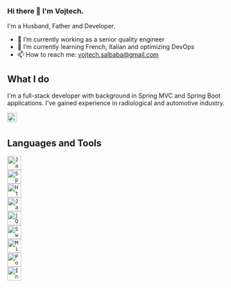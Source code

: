 ### Hi there 👋 I'm Vojtech.

I'm a Husband, Father and Developer.




<!--
**DarkTatka/DarkTatka** is a ✨ _special_ ✨ repository because its `README.md` (this file) appears on your GitHub profile.
-->
<!--
- 🔭 I’m currently working on radioactive waste management information system
-->
- 🔭 I’m currently working as a senior quality engineer
- 🌱 I’m currently learning French, Italian and optimizing DevOps 
- 📫 How to reach me: vojtech.salbaba@gmail.com

## What I do
I'm a full-stack developer with background in Spring MVC and Spring Boot applications. I've gained experience in radiological and automotive industry.  
<code><a href="https://www.linkedin.com/in/vojtěch-šalbaba-677a3bb/">
<img align="left" alt="developer" width="22px" src="https://cdn.jsdelivr.net/npm/simple-icons@v3/icons/linkedin.svg" />
</a>
</code>

## Languages and Tools
<code><img height="32" width="32" title="Java" src="https://cdn.jsdelivr.net/npm/simple-icons@v3/icons/java.svg" /> </code>
<code><img height="32" width="32" title="Spring" src="https://cdn.jsdelivr.net/npm/simple-icons@v3/icons/spring.svg" /> </code>
<code><img height="32" width="32" title="Html" src="https://cdn.jsdelivr.net/npm/simple-icons@v3/icons/html5.svg" /> </code>
<code><img height="32" width="32" title="JavaScript" src="https://cdn.jsdelivr.net/npm/simple-icons@v3/icons/javascript.svg" /> </code>
<code><img height="32" width="32" title="jQuery" src="https://cdn.jsdelivr.net/npm/simple-icons@v3/icons/jquery.svg" /> </code>
<code><img height="32" width="32" title="Swagger" src="https://cdn.jsdelivr.net/npm/simple-icons@v3/icons/swagger.svg" /> </code>
<code><img height="32" width="32" title="Microsoft SQL Server" src="https://cdn.jsdelivr.net/npm/simple-icons@v3/icons/microsoftsqlserver.svg" /> </code>
<code><img height="32" width="32" title="PostgreSQL" src="https://cdn.jsdelivr.net/npm/simple-icons@v3/icons/postgresql.svg" /> </code>
<code><img height="32" width="32" title="IntelliJ Idea" src="https://cdn.jsdelivr.net/npm/simple-icons@v3/icons/intellijidea.svg" /> </code>
